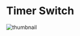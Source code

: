 # Timer Switch

![thumbnail](https://github.com/riebschlager/touchdesigner-playground/blob/master/timer-switch/thumbnail.jpg?raw=true)
